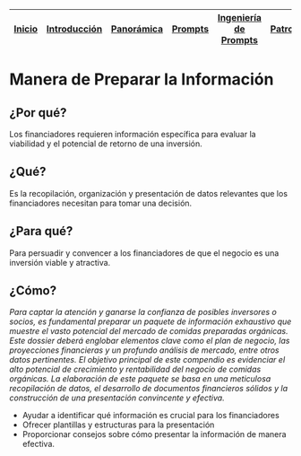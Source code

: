 <div align=right>

|[Inicio](/README.md)|[Introducción](/documentos/intro.md)|[Panorámica](/documentos/panorámica.md)|[Prompts](/prompts/README.md)|[Ingeniería de Prompts](/ingenieriaDePrompts/README.md)|[Patrones](/ingenieriaDePrompts/patrones/README.md)|[Casos de Uso](/casosDeUso/README.md)|
|-|-|-|-|-|-|-

</div>

# Manera de Preparar la Información

## ¿Por qué?

Los financiadores requieren información específica para evaluar la viabilidad y el potencial de retorno de una inversión.

## ¿Qué?

Es la recopilación, organización y presentación de datos relevantes que los financiadores necesitan para tomar una decisión.

## ¿Para qué?

Para persuadir y convencer a los financiadores de que el negocio es una inversión viable y atractiva.

## ¿Cómo?

*Para captar la atención y ganarse la confianza de posibles inversores o socios, es fundamental preparar un paquete de información exhaustivo que muestre el vasto potencial del mercado de comidas preparadas orgánicas. Este dossier deberá englobar elementos clave como el plan de negocio, las proyecciones financieras y un profundo análisis de mercado, entre otros datos pertinentes. El objetivo principal de este compendio es evidenciar el alto potencial de crecimiento y rentabilidad del negocio de comidas orgánicas. La elaboración de este paquete se basa en una meticulosa recopilación de datos, el desarrollo de documentos financieros sólidos y la construcción de una presentación convincente y efectiva.*

- Ayudar a identificar qué información es crucial para los financiadores
- Ofrecer plantillas y estructuras para la presentación
- Proporcionar consejos sobre cómo presentar la información de manera efectiva.